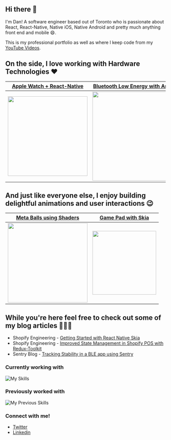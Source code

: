 ## Hi there 👋 

I'm Dan! A software engineer based out of Toronto who is passionate about React, React-Native, Native iOS, Native Android and pretty much anything front end and mobile 😄. 

This is my professional portfolio as well as where I keep code from my <a href="https://www.youtube.com/channel/UC4Lepw3SuzwYWcHQ6SDPlEQ">YouTube Videos</a>.

## On the side, I love working with Hardware Technologies ❤️

| [Apple Watch + React-Native](https://github.com/friyiajr/RealtimeWatchApp) | [Bluetooth Low Energy with Arduino](https://github.com/friyiajr/ArduinoBLESample) |
|----|-----|
| <img src="https://github.com/friyiajr/friyiajr/assets/48887088/2fb59f19-3069-4eb7-85d3-226980070e10" width="250"> | <img src="https://github.com/friyiajr/friyiajr/assets/48887088/2c537b80-5871-4bdc-b390-b9796acb592a" width="280">  
    

## And just like everyone else, I enjoy building delightful animations and user interactions 😉

| [Meta Balls using Shaders](https://github.com/friyiajr/SkiaAnimationShowcase/blob/main/src/Shaders/MetaballShader/index.tsx) | [Game Pad with Skia](https://github.com/friyiajr/RNSkiaArcadePad/blob/main/App.tsx) |
|----|----|
| <img src="https://github.com/friyiajr/friyiajr/assets/48887088/c16332a9-2bfd-46ea-bec9-54490f9f28dd" width="250"> | <img src="https://github.com/friyiajr/friyiajr/assets/48887088/6f07d708-e264-4e2d-9365-3800edcaa0bd" width="200"> |

    





## While you're here feel free to check out some of my blog articles 👨🏻‍💻
* Shopify Engineering - [Getting Started with React Native Skia](https://shopify.engineering/getting-started-with-react-native-skia)
* Shopify Engineering - [Improved State Management in Shopify POS with Redux-Toolkit](https://shopify.engineering/react-redux-toolkit-migration)
* Sentry Blog - [Tracking Stability in a BLE app using Sentry](https://blog.sentry.io/tracking-stability-in-a-bluetooth-low-energy-based-react-native-app)

### Currently working with

![My Skills](https://skillicons.dev/icons?i=ts,js,react,redux,jest,graphql,github)

### Previously worked with

![My Previous Skills](https://skillicons.dev/icons?i=flutter,dart,swift,html,css,java,cpp)

### Connect with me!

* [Twitter](https://twitter.com/wa2goose)
* [Linkedin](https://www.linkedin.com/in/thefriyia/)

